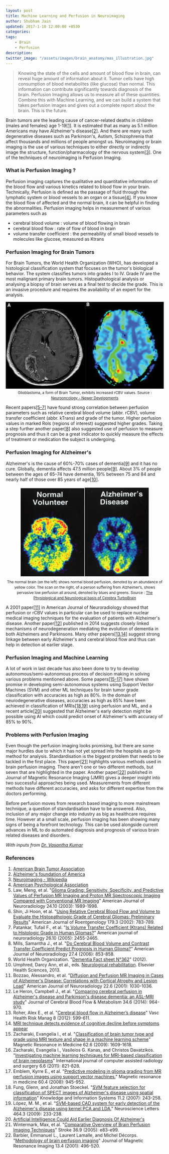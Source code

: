 ```yaml
---
layout: post
title: Machine Learning and Perfusion in Neuroimaging
author: Shubham Jain
updated: 2017-1-10 12:00:00 +0530
categories:
tags:
    - Brain
    - Perfusion
description:
twitter_image: "/assets/images/brain_anatomy/mas_illustration.jpg"
---
```


> Knowing the state of the cells and amount of blood flow in brain, can reveal huge amount of information about it. Tumor cells have high consumption of blood metabolites (like glucose) than normal. This information can contribute significantly towards diagnosis of the brain. Perfusion Imaging allows us to measure all of these quantities. Combine this with Machine Learning, and we can build a system that takes perfusion images and gives out a complete report about the brain. This is the future.

Brain tumors are the leading cause of cancer-related deaths in children (males and females) age 1-19[[1]](#ref1). It is estimated that as many as 5.1 million Americans may have Alzheimer's disease[[2]](#ref2). And there are many such degenerative diseases such as Parkinson's, Autism, Schizophrenia that affect thousands and millions of people amongst us. Neuroimaging or brain imaging is the use of various techniques to either directly or indirectly image the structure, function/pharmacology of the nervous system[[3]](#ref3). One of the techniques of neuroimaging is Perfusion Imaging.

### What is Perfusion Imaging ?

Perfusion imaging captures the qualitative and quantitative information of the blood flow and various kinetics related to blood flow in your brain. Technically, Perfusion is defined as the passage of fluid through the lymphatic system or blood vessels to an organ or a tissue[[4]](#ref4). If you know the blood flow of affected and the normal brain, it can be helpful in finding the abnormalities.
Perfusion imaging helps in measurement of various parameters such as

- cerebral blood volume : volume of blood flowing in brain
- cerebral blood flow : rate of flow of blood in brain
- volume transfer coefficient : the permeability of small blood vessels to molecules like glucose, measured as Ktrans

### Perfusion Imaging for Brain Tumors

For Brain Tumors, the World Health Organization (WHO), has developed a histological classification system that focuses on the tumor's biological behavior. The system classifies tumors into grades I to IV. Grade IV are the most malignant primary brain tumors. Histopathological analysis or analysing a biopsy of brain serves as a final test to decide the grade. This is an invasive procedure and requires the availability of an expert for the analysis.

<p align="center">
    <img src="/assets/images/perfusion/imag1.png" alt="rCBV values in Deformed Brain">
    <br>
    <small>Glioblastoma, a form of Brain Tumor, exhibits increased rCBV values. Source :
    <a href="http://www.intechopen.com/books/neurooncology-newer-developments/advanced-mr-imaging-techniques-in-the-diagnosis-of-intraaxial-brain-tumors">Neurooncology - Newer Developments</a></small>
</p>


Recent papers[[5-7]](#ref5) have found strong correlation between perfusion parameters such as relative cerebral blood volume (abbr. rCBV), volume transfer coefficient (abbr. kTrans) and grade of the tumor. Higher perfusion values in marked RoIs (regions of interest) suggested higher grades. Taking a step further another paper[[8]](#ref8) also suggested use of perfusion to measure prognosis and thus it can be a great indicator to quickly measure the effects of treatment or medication the subject is undergoing.

### Perfusion Imaging for Alzheimer's

Alzheimer's is the cause of 60%-70% cases of dementia[[9]](#ref9) and it has no cure. Globally, dementia affects 47.5 million people[[9]](#ref9). About 3% of people between the ages of 65–74 have dementia, 19% between 75 and 84 and nearly half of those over 85 years of age[[10]](#ref10).

<p align="center">
    <img src="/assets/images/perfusion/alzheimers.jpg" alt="Images of a SPECT scan">
    <br>
    <small>The normal brain (on the left) shows normal blood perfusion, denoted by an abundance of yellow color. The scan on the right, of a person suffering from Alzheimer’s, shows pervasive low perfusion all around, denoted by blues and greens. Source :
    <a href="http://cerebrabraintech.com/alexia-turbobrain-technology/the-physiological-basis-of-alexia-turbobrain">The Physiological and Neurological basis of Cerebra TurboBrain</a></small>
</p>


A 2001 paper[[11]](#ref11) in American Journal of Neuroradiology showed that perfusion or rCBV values in particular can be used to replace nuclear medical imaging techniques for the evaluation of patients with Alzheimer's disease. Another paper[[12]](#ref12) published in 2014 suggests closely linked mechanisms of neurodegeneration mediating the evolution of dementia in both Alzheimers and Parkinsons. Many other papers[[13,14]](#ref13) suggest strong linkage between early Alzheimer's and cerebral blood flow and thus can help in detection at earlier stage.

### Perfusion Imaging and Machine Learning

A lot of work in last decade has also been done to try to develop autonomous/semi-autonomous process of decision making in solving various problems mentioned above. Some papers[[15-17]](#ref15) have shown promise in developing semi-autonomous systems using Support Vector Machines (SVM) and other ML techniques for brain tumor grade classification with accuracies as high as 80%. In the domain of neurodegenerative diseases, accuracies as high as 85% have been achieved in classification of MRIs[[18,19]](#ref18) using perfusion and ML, and a recent article[[20]](#ref20) suggested that Alzheimer's early detection might be possible using AI which could predict onset of Alzheimer's with accuracy of 85% to 90%.

### Problems with Perfusion Imaging

Even though the perfusion imaging looks promising, but there are some major hurdles due to which it has not yet spread into the hospitals as go-to method for analysis. Standardisation is the biggest problem that needs to be tackled in the first place. This paper[[21]](#ref21) highlights various methods used in brain perfusion imaging. There aren't one or two different methods, but seven that are highlighted in the paper. Another paper[[22]](#ref22) published in Journal of Magnetic Resonance Imaging (JMRI) gives a deeper insight into two successful approaches being used. Measurements from different methods have different accuracies, and asks for different expertise from the doctors performing.

Before perfusion moves from research based imaging to more mainstream technique, a question of standardisation have to be answered.
Also, inclusion of any major change into industry as big as healthcare requires time. However at a small scale, perfusion imaging has been showing many signs of being a forefront technology. This can be used alongside current advances in ML to do automated diagnosis and prognosis of various brain related diseases and disorders.

*With inputs from [Dr. Vasantha Kumar](https://twitter.com/vasanthdrv)*

### References

1. <a name="ref1"></a>[American Brain Tumor Association](http://www.abta.org/about-us/news/brain-tumor-statistics/)
2. <a name="ref2"></a>[Alzheimer's foundation of America](https://www.alzfdn.org/AboutAlzheimers/statistics.html)
3. <a name="ref3"></a>[Neuroimaging - Wikipedia](https://en.wikipedia.org/wiki/Neuroimaging)
4. <a name="ref4"></a>[American Psychological Association](http://www.apa.org/)
5. <a name="ref5"></a>Law, Meng, et al. "[Glioma Grading: Sensitivity, Specificity, and Predictive Values of Perfusion MR Imaging and Proton MR Spectroscopic Imaging Compared with Conventional MR Imaging](http://www.ajnr.org/content/24/10/1989.full)" American Journal of Neuroradiology 24.10 (2003): 1989-1998.
6. <a name="ref6"></a>Shin, Ji Hoon, et al. "[Using Relative Cerebral Blood Flow and Volume to Evaluate the Histopathologic Grade of Cerebral Gliomas: Preliminary Results](http://www.ajronline.org/doi/abs/10.2214/ajr.179.3.1790783)" American Journal of Roentgenology 179.3 (2002): 783-789.
7. <a name="ref7"></a>Patankar, Tufail F., et al. "[Is Volume Transfer Coefficient (Ktrans) Related to Histologic Grade in Human Gliomas?](http://www.ajnr.org/content/26/10/2455.long)" American journal of neuroradiology 26.10 (2005): 2455-2465.
8. <a name="ref8"></a>Mills, Samantha J., et al. "[Do Cerebral Blood Volume and Contrast Transfer Coefficient Predict Prognosis in Human Glioma?](http://www.ajnr.org/content/27/4/853.full.pdf+html)" American Journal of Neuroradiology 27.4 (2006): 853-858.
9. <a name="ref9"></a>World Health Organization. "[Dementia Fact sheet N°362](https://web.archive.org/web/20150318030901/http://www.who.int/mediacentre/factsheets/fs362/en)" (2012).
10. <a name="ref10"></a>Umphred, Darcy Ann, et al., eds. [Neurological rehabilitation](https://books.google.co.in/books?id=I9ltC-ZrNOMC&pg=PA838&redir_esc=y#v=onepage&q&f=false). Elsevier Health Sciences, 2013.
11. <a name="ref11"></a>Bozzao, Alessandro, et al. "[Diffusion and Perfusion MR Imaging in Cases of Alzheimer's Disease: Correlations with Cortical Atrophy and Lesion Load](http://www.ajnr.org/content/22/6/1030.full)" American Journal of Neuroradiology 22.6 (2001): 1030-1036.
12. <a name="ref12"></a>Le Heron, Campbell J., et al. "[Comparing cerebral perfusion in Alzheimer's disease and Parkinson's disease dementia: an ASL-MRI study](https://www.ncbi.nlm.nih.gov/pmc/articles/PMC4050238/)" Journal of Cerebral Blood Flow & Metabolism 34.6 (2014): 964-970.
13. <a name="ref13"></a>Roher, Alex E., et al. "[Cerebral blood flow in Alzheimer’s disease](https://www.ncbi.nlm.nih.gov/pmc/articles/PMC3481957/)" Vasc Health Risk Manag 8 (2012): 599-611.
14. <a name="ref14"></a>[MRI technique detects evidence of cognitive decline before symptoms appear](https://www.sciencedaily.com/releases/2014/10/141007092344.htm)
15. <a name="ref15"></a>Zacharaki, Evangelia I., et al. "[Classification of brain tumor type and grade using MRI texture and shape in a machine learning scheme](https://www.ncbi.nlm.nih.gov/pmc/articles/PMC2863141/)" Magnetic Resonance in Medicine 62.6 (2009): 1609-1618.
16. <a name="ref16"></a>Zacharaki, Evangelia I., Vasileios G. Kanas, and Christos Davatzikos. "[Investigating machine learning techniques for MRI-based classification of brain neoplasms](https://www.ncbi.nlm.nih.gov/pmc/articles/PMC4373074/)" International journal of computer assisted radiology and surgery 6.6 (2011): 821-828.
17. <a name="ref17"></a>Emblem, Kyrre E., et al. "[Predictive modeling in glioma grading from MR perfusion images using support vector machines.](https://www.ncbi.nlm.nih.gov/pubmed/18816815)" Magnetic resonance in medicine 60.4 (2008): 945-952.
18. <a name="ref18"></a>Fung, Glenn, and Jonathan Stoeckel. "[SVM feature selection for classification of SPECT images of Alzheimer's disease using spatial information](http://dl.acm.org/citation.cfm?id=1229092)" Knowledge and Information Systems 11.2 (2007): 243-258.
19. <a name="ref19"></a>López, M. M., et al. "[SVM-based CAD system for early detection of the Alzheimer's disease using kernel PCA and LDA.](https://www.ncbi.nlm.nih.gov/pubmed/19716856)" Neuroscience Letters 464.3 (2009): 233-238.
20. <a name="ref20"></a>[Artificial Intelligence Could Aid Earlier Diagnosis Of Alzheimer's](http://www.meddeviceonline.com/doc/artificial-intelligence-could-aid-earlier-diagnosis-of-alzheimer-s-0001)
21. <a name="ref21"></a>Wintermark, Max, et al. "[Comparative Overview of Brain Perfusion Imaging Techniques](http://stroke.ahajournals.org/content/36/9/e83#xref-ref-104-1)" Stroke 36.9 (2005): e83-e99.
22. <a name="ref22"></a>Barbier, Emmanuel L., Laurent Lamalle, and Michel Décorps. "[Methodology of brain perfusion imaging](http://onlinelibrary.wiley.com/doi/10.1002/jmri.1073/full)" Journal of Magnetic Resonance Imaging 13.4 (2001): 496-520.
